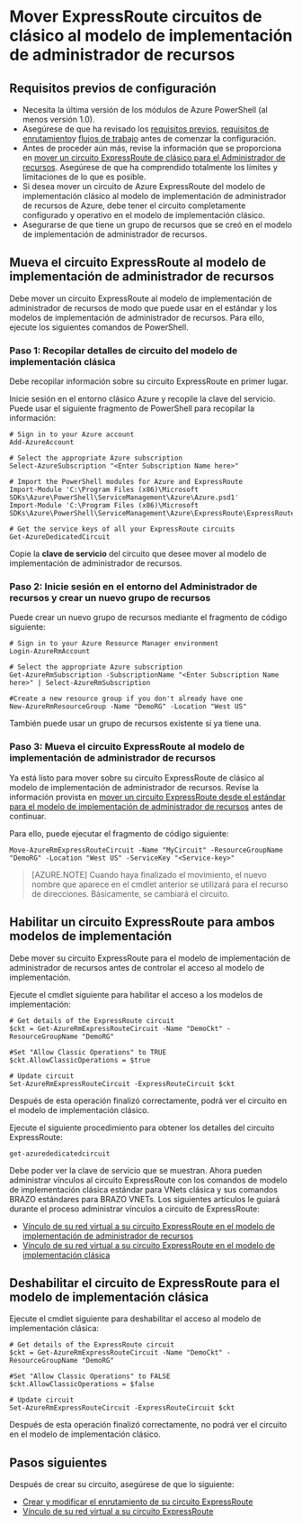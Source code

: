 <properties
   pageTitle="Mover ExpressRoute circuitos de clásico para el Administrador de recursos | Microsoft Azure"
   description="Esta página describe cómo mover un circuito clásico al modelo de implementación de administrador de recursos."
   documentationCenter="na"
   services="expressroute"
   authors="ganesr"
   manager="carmonm"
   editor=""
   tags="azure-resource-manager"/>
<tags
   ms.service="expressroute"
   ms.devlang="na"
   ms.topic="article"
   ms.tgt_pltfrm="na"
   ms.workload="infrastructure-services"
   ms.date="10/10/2016"
   ms.author="ganesr"/>


# <a name="move-expressroute-circuits-from-the-classic-to-the-resource-manager-deployment-model"></a>Mover ExpressRoute circuitos de clásico al modelo de implementación de administrador de recursos

## <a name="configuration-prerequisites"></a>Requisitos previos de configuración

- Necesita la última versión de los módulos de Azure PowerShell (al menos versión 1.0).
- Asegúrese de que ha revisado los [requisitos previos](expressroute-prerequisites.md), [requisitos de enrutamiento](expressroute-routing.md)y [flujos de trabajo](expressroute-workflows.md) antes de comenzar la configuración.
- Antes de proceder aún más, revise la información que se proporciona en [mover un circuito ExpressRoute de clásico para el Administrador de recursos](expressroute-move.md). Asegúrese de que ha comprendido totalmente los límites y limitaciones de lo que es posible.
- Si desea mover un circuito de Azure ExpressRoute del modelo de implementación clásico al modelo de implementación de administrador de recursos de Azure, debe tener el circuito completamente configurado y operativo en el modelo de implementación clásico.
- Asegurarse de que tiene un grupo de recursos que se creó en el modelo de implementación de administrador de recursos.

## <a name="move-the-expressroute-circuit-to-the-resource-manager-deployment-model"></a>Mueva el circuito ExpressRoute al modelo de implementación de administrador de recursos

Debe mover un circuito ExpressRoute al modelo de implementación de administrador de recursos de modo que puede usar en el estándar y los modelos de implementación de administrador de recursos. Para ello, ejecute los siguientes comandos de PowerShell.

### <a name="step-1-gather-circuit-details-from-the-classic-deployment-model"></a>Paso 1: Recopilar detalles de circuito del modelo de implementación clásica

Debe recopilar información sobre su circuito ExpressRoute en primer lugar.

Inicie sesión en el entorno clásico Azure y recopile la clave del servicio. Puede usar el siguiente fragmento de PowerShell para recopilar la información:

    # Sign in to your Azure account
    Add-AzureAccount

    # Select the appropriate Azure subscription
    Select-AzureSubscription "<Enter Subscription Name here>"

    # Import the PowerShell modules for Azure and ExpressRoute
    Import-Module 'C:\Program Files (x86)\Microsoft SDKs\Azure\PowerShell\ServiceManagement\Azure\Azure.psd1'
    Import-Module 'C:\Program Files (x86)\Microsoft SDKs\Azure\PowerShell\ServiceManagement\Azure\ExpressRoute\ExpressRoute.psd1'

    # Get the service keys of all your ExpressRoute circuits
    Get-AzureDedicatedCircuit

Copie la **clave de servicio** del circuito que desee mover al modelo de implementación de administrador de recursos.

### <a name="step-2-sign-in-to-the-resource-manager-environment-and-create-a-new-resource-group"></a>Paso 2: Inicie sesión en el entorno del Administrador de recursos y crear un nuevo grupo de recursos

Puede crear un nuevo grupo de recursos mediante el fragmento de código siguiente:

    # Sign in to your Azure Resource Manager environment
    Login-AzureRmAccount

    # Select the appropriate Azure subscription
    Get-AzureRmSubscription -SubscriptionName "<Enter Subscription Name here>" | Select-AzureRmSubscription

    #Create a new resource group if you don't already have one
    New-AzureRmResourceGroup -Name "DemoRG" -Location "West US"

También puede usar un grupo de recursos existente si ya tiene una.

### <a name="step-3-move-the-expressroute-circuit-to-the-resource-manager-deployment-model"></a>Paso 3: Mueva el circuito ExpressRoute al modelo de implementación de administrador de recursos

Ya está listo para mover sobre su circuito ExpressRoute de clásico al modelo de implementación de administrador de recursos. Revise la información provista en [mover un circuito ExpressRoute desde el estándar para el modelo de implementación de administrador de recursos](expressroute-move.md) antes de continuar.

Para ello, puede ejecutar el fragmento de código siguiente:

    Move-AzureRmExpressRouteCircuit -Name "MyCircuit" -ResourceGroupName "DemoRG" -Location "West US" -ServiceKey "<Service-key>"

>[AZURE.NOTE] Cuando haya finalizado el movimiento, el nuevo nombre que aparece en el cmdlet anterior se utilizará para el recurso de direcciones. Básicamente, se cambiará el circuito.

## <a name="enable-an-expressroute-circuit-for-both-deployment-models"></a>Habilitar un circuito ExpressRoute para ambos modelos de implementación

Debe mover su circuito ExpressRoute para el modelo de implementación de administrador de recursos antes de controlar el acceso al modelo de implementación.

Ejecute el cmdlet siguiente para habilitar el acceso a los modelos de implementación:

    # Get details of the ExpressRoute circuit
    $ckt = Get-AzureRmExpressRouteCircuit -Name "DemoCkt" -ResourceGroupName "DemoRG"

    #Set "Allow Classic Operations" to TRUE
    $ckt.AllowClassicOperations = $true

    # Update circuit
    Set-AzureRmExpressRouteCircuit -ExpressRouteCircuit $ckt

Después de esta operación finalizó correctamente, podrá ver el circuito en el modelo de implementación clásico.

Ejecute el siguiente procedimiento para obtener los detalles del circuito ExpressRoute:

    get-azurededicatedcircuit

Debe poder ver la clave de servicio que se muestran. Ahora pueden administrar vínculos al circuito ExpressRoute con los comandos de modelo de implementación clásica estándar para VNets clásica y sus comandos BRAZO estándares para BRAZO VNETs. Los siguientes artículos le guiará durante el proceso administrar vínculos a circuito de ExpressRoute:

- [Vínculo de su red virtual a su circuito ExpressRoute en el modelo de implementación de administrador de recursos](expressroute-howto-linkvnet-arm.md)
- [Vínculo de su red virtual a su circuito ExpressRoute en el modelo de implementación clásica](expressroute-howto-linkvnet-classic.md)


## <a name="disable-the-expressroute-circuit-to-the-classic-deployment-model"></a>Deshabilitar el circuito de ExpressRoute para el modelo de implementación clásica

Ejecute el cmdlet siguiente para deshabilitar el acceso al modelo de implementación clásica:

    # Get details of the ExpressRoute circuit
    $ckt = Get-AzureRmExpressRouteCircuit -Name "DemoCkt" -ResourceGroupName "DemoRG"

    #Set "Allow Classic Operations" to FALSE
    $ckt.AllowClassicOperations = $false

    # Update circuit
    Set-AzureRmExpressRouteCircuit -ExpressRouteCircuit $ckt

Después de esta operación finalizó correctamente, no podrá ver el circuito en el modelo de implementación clásico.

## <a name="next-steps"></a>Pasos siguientes

Después de crear su circuito, asegúrese de que lo siguiente:

- [Crear y modificar el enrutamiento de su circuito ExpressRoute](expressroute-howto-routing-arm.md)
- [Vínculo de su red virtual a su circuito ExpressRoute](expressroute-howto-linkvnet-arm.md)
